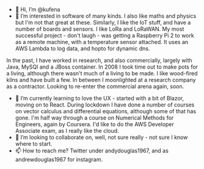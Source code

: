 - 👋 Hi, I’m @kufena
- 👀 I’m interested in software of many kinds.  I also like maths and physics but I'm not that great at these.  Similarly, I like the IoT stuff, and have a number of boards
and sensors.  I like LoRa and LoRaWAN.  My most successful project - don't laugh - was getting a Raspberry Pi 2 to work as a remote machine, with a temperature sensor attached.
It uses an AWS Lambda to log data, and hopto for dynamic dns.

In the past, I have worked in research, and also commercially, largely with Java, MySQl and a JBoss container.  In 2008 I took time out to make pots for a living, although there
wasn't much of a living to be made.  I like wood-fired kilns and have built a few.  In between I moonlighted at a research company as a contractor.  Looking to re-enter the
commercial arena again, soon.
- 🌱 I’m currently learning to love the UX - started with a bit of Blazor, moving on to React.  During lockdown I have done a number of courses on vector calculus and differential
equations, although some of that has gone.  I'm half way through a course on Numerical Methods for Engineers, again by Coursera.  I'd like to do the AWS Developer Associate exam,
as I really like the cloud.
- 💞️ I’m looking to collaborate on, well, not sure really - not sure I know where to start.
- 📫 How to reach me?  Twitter under andydouglas1967, and as andrewdouglas1967 for instagram.

<!---
kufena/kufena is a ✨ special ✨ repository because its `README.md` (this file) appears on your GitHub profile.
You can click the Preview link to take a look at your changes.
--->

